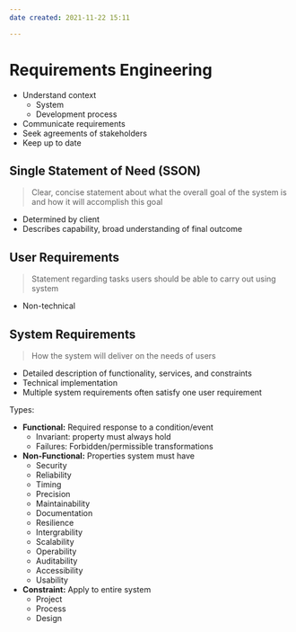 ```yaml
---
date created: 2021-11-22 15:11

---
```


# Requirements Engineering

- Understand context
  - System
  - Development process
- Communicate requirements
- Seek agreements of stakeholders
- Keep up to date

## Single Statement of Need (SSON)

> Clear, concise statement about what the overall goal of the system is and how it will accomplish this goal

- Determined by client
- Describes capability, broad understanding of final outcome

## User Requirements

> Statement regarding tasks users should be able to carry out using system

- Non-technical

## System Requirements

> How the system will deliver on the needs of users

- Detailed description of functionality, services, and constraints
- Technical implementation
- Multiple system requirements often satisfy one user requirement

Types:
- **Functional:** Required response to a condition/event
	- Invariant: property must always hold
	- Failures: Forbidden/permissible transformations
- **Non-Functional:** Properties system must have
	- Security
	- Reliability
	- Timing
	- Precision
	- Maintainability
	- Documentation
	- Resilience
	- Intergrability
	- Scalability
	- Operability
	- Auditability
	- Accessibility
	- Usability
- **Constraint:** Apply to entire system
	- Project
	- Process
	- Design